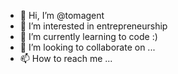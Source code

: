 - 👋 Hi, I’m @tomagent
- 👀 I’m interested in entrepreneurship
- 🌱 I’m currently learning to code :)
- 💞️ I’m looking to collaborate on ...
- 📫 How to reach me ...

<!---
tomagent/tomagent is a ✨ special ✨ repository because its `README.md` (this file) appears on your GitHub profile.
You can click the Preview link to take a look at your changes.
--->

